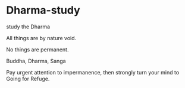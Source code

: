 # Dharma-study
study the Dharma

All things are by nature void.

No things are permanent.

Buddha, Dharma, Sanga

Pay urgent attention to impermanence, then strongly turn your mind to Going for Refuge.
